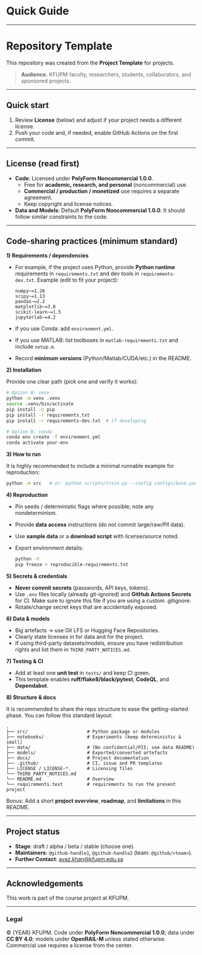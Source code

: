 # Quick Guide
---

# Repository Template

This repository was created from the **Project Template** for projects.

> **Audience.** KFUPM faculty, researchers, students, collaborators, and sponsored projects.

---

## Quick start

1. Review **License** (below) and adjust if your project needs a different license.
2. Push your code and, if needed, enable GitHub Actions on the first commit.

---

## License (read first)

* **Code**: Licensed under **PolyForm Noncommercial 1.0.0**.
  * Free for **academic, research, and personal** (noncommercial) use.
  * **Commercial / production / monetized** use requires a separate agreement.
  * Keep copyright and license notices.
* **Data and Models**: Default **PolyForm Noncommercial 1.0.0**. It should follow similar constraints to the code.

---

## Code-sharing practices (minimum standard)

**1) Requirements / dependencies**

* For example, if the project uses Python, provide **Python runtime** requirements in `requirements.txt` and dev tools in `requirements-dev.txt`.
  Example (edit to fit your project):

  ```text
  numpy~=1.26
  scipy~=1.13
  pandas~=2.2
  matplotlib~=3.8
  scikit-learn~=1.5
  jupyterlab~=4.2
  ```
* If you use Conda: add `environment.yml`.
* If you use MATLAB: list toolboxes in `matlab-requirements.txt` and include `setup.m`.
* Record **minimum versions** (Python/Matlab/CUDA/etc.) in the README.

**2) Installation**

Provide one clear path (pick one and verify it works):

```bash
# Option A: venv
python -m venv .venv
source .venv/bin/activate
pip install -U pip
pip install -r requirements.txt
pip install -r requirements-dev.txt  # if developing

# Option B: conda
conda env create -f environment.yml
conda activate your-env
```

**3) How to run**

It is highly recommended to include a minimal runnable example for reproduction:

```bash
python -m src   # or: python scripts/train.py --config configs/base.yaml
```

**4) Reproduction**

* Pin seeds / deterministic flags where possible; note any nondeterminism.
* Provide **data access** instructions (do not commit large/raw/PII data).
* Use **sample data** or a **download script** with license/source noted.
* Export environment details:

  ```bash
  python -V
  pip freeze > reproducible-requirements.txt
  ```

**5) Secrets & credentials**

* **Never commit secrets** (passwords, API keys, tokens).
* Use `.env` files locally (already git-ignored) and **GitHub Actions Secrets** for CI. Make sure to ignore this file if you are using a custom .gitignore.
* Rotate/change secret keys that are accidentally exposed.

**6) Data & models**

* Big artefacts → use Git LFS or Hugging Face Repositories.
* Clearly state licenses in for data and for the project.
* If using third-party datasets/models, ensure you have redistribution rights and list them in `THIRD_PARTY_NOTICES.md`.

**7) Testing & CI**

* Add at least one **unit test** in `tests/` and keep CI green.
* This template enables **ruff/flake8/black/pytest**, **CodeQL**, and **Dependabot**.

**8) Structure & docs**

It is recommended to share the repo structure to ease the getting-started phase. You can follow this standard layout:

```
.
├── src/                      # Python package or modules
├── notebooks/                # Experiments (keep deterministic & small)
├── data/                     # (No confidential/PII; see data README)
├── models/                   # Exported/converted artefacts
├── docs/                     # Project documentation
├── .github/                  # CI, issue and PR templates
├── LICENSE / LICENSE-*.      # Licensing files
└── THIRD_PARTY_NOTICES.md
└── README.md                 # Overview
└── requirements.text         # requirements to run the present project
```

Bonus: Add a short **project overview**, **roadmap**, and **limitations** in this README.

---

## Project status

* **Stage**: draft / alpha / beta / stable (choose one).
* **Maintainers**: `@github-handle1`, `@github-handle2` (team: `@github/<team>`).
* **Further Contact**: [ayaz.khan@kfupm.edu.sa](mailto:ayaz.khan@kfupm.edu.sa)

---

## Acknowledgements

This work is part of the course project at KFUPM.

---

### Legal

© {YEAR} KFUPM. Code under **PolyForm Noncommercial 1.0.0**; data under **CC BY 4.0**; models under **OpenRAIL-M** unless stated otherwise. Commercial use requires a license from the center.
